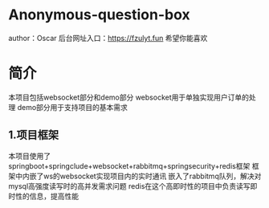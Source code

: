 # Anonymous-question-box 
author：Oscar 
后台网址入口：https://fzulyt.fun 
希望你能喜欢 
# 简介 
本项目包括websocket部分和demo部分 
websocket用于单独实现用户订单的处理 
demo部分用于支持项目的基本需求 
## 1.项目框架 
本项目使用了springboot+springclude+websocket+rabbitmq+springsecurity+redis框架 
框架中内嵌了ws的websocket实现项目内的实时通讯 
嵌入了rabbitmq队列，解决对mysql高强度读写时的高并发需求问题 
redis在这个高即时性的项目中负责读写即时性的信息，提高性能 

